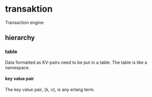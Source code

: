 # transaktion
Transaction engine

## hierarchy

### table

Data formatted as KV-pairs need to be put in a table. The table
is like a namespace.

#### key value pair
The key value pair, {k, v}, is any erlang term.
